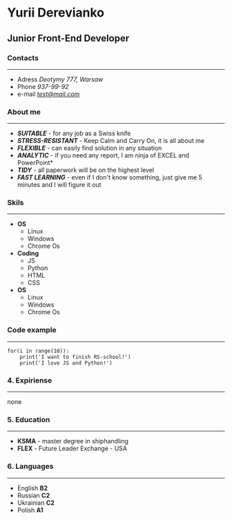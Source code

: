 
# Yurii Derevianko
## Junior Front-End Developer
### Contacts
***
* Adress *Deotymy 777, Warsaw*
* Phone *937-99-92*
* e-mail *test@mail.com*

### About me
***
* ***SUITABLE*** - for any job as a Swiss knife
* ***STRESS-RESISTANT*** - Keep Calm and Carry On, it is all about me
* ***FLEXIBLE*** - can easily find solution in any situation
* ***ANALYTIC*** - if you need any report, I am ninja of EXCEL and PowerPoint*
* ***TIDY*** - all paperwork will be on the highest level
* ***FAST LEARNING*** - even if  I don't know something, just give me 5 minutes and I will figure it out

### Skils
***
* **OS**  
    * Linux
    * Windows
    * Chrome Os
* **Coding** 
    * JS
    * Python
    * HTML
    * CSS
* **OS** 
    * Linux
    * Windows
    * Chrome Os

### Code example
***
``` 
for(i in range(10)):
    print('I want to finish RS-school!')
    print('I love JS and Python!')
```

###   4. Expiriense
***
none

###   5. Education
***
* **KSMA** - master degree in shiphandling
* **FLEX** - Future Leader Exchange - USA

###   6. Languages
***
* English **B2**
* Russian **C2**
* Ukrainian **C2** 
* Polish **A1**
